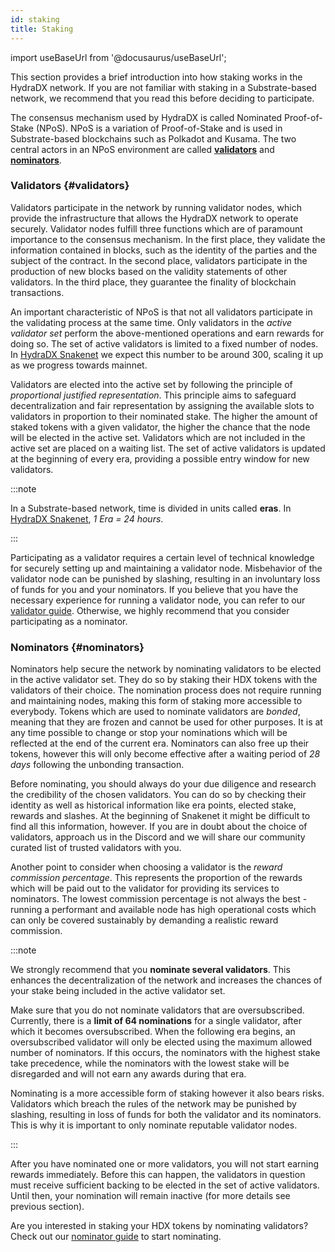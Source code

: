 ```yaml
---
id: staking
title: Staking
---
```


import useBaseUrl from '@docusaurus/useBaseUrl';

This section provides a brief introduction into how staking works in the HydraDX network. If you are not familiar with staking in a Substrate-based network, we recommend that you read this before deciding to participate.

The consensus mechanism used by HydraDX is called Nominated Proof-of-Stake (NPoS). NPoS is a variation of Proof-of-Stake and is used in Substrate-based blockchains such as Polkadot and Kusama. The two central actors in an NPoS environment are called [**validators**](#validators) and [**nominators**](#nominators). 

### Validators {#validators}

Validators participate in the network by running validator nodes, which provide the infrastructure that allows the HydraDX network to operate securely. Validator nodes fulfill three functions which are of paramount importance to the consensus mechanism. In the first place, they validate the information contained in blocks, such as the identity of the parties and the subject of the contract. In the second place, validators participate in the production of new blocks based on the validity statements of other validators. In the third place, they guarantee the finality of blockchain transactions.

An important characteristic of NPoS is that not all validators participate in the validating process at the same time. Only validators in the *active validator set* perform the above-mentioned operations and earn rewards for doing so. The set of active validators is limited to a fixed number of nodes. In [HydraDX Snakenet](/snakenet) we expect this number to be around 300, scaling it up as we progress towards mainnet.

Validators are elected into the active set by following the principle of *proportional justified representation*. This principle aims to safeguard decentralization and fair representation by assigning the available slots to validators in proportion to their nominated stake. The higher the amount of staked tokens with a given validator, the higher the chance that the node will be elected in the active set. Validators which are not included in the active set are placed on a waiting list. The set of active validators is updated at the beginning of every era, providing a possible entry window for new validators.

:::note

In a Substrate-based network, time is divided in units called **eras**. In [HydraDX Snakenet](/snakenet), *1 Era = 24 hours*.

:::

Participating as a validator requires a certain level of technical knowledge for securely setting up and maintaining a validator node. Misbehavior of the validator node can be punished by slashing, resulting in an involuntary loss of funds for you and your nominators. If you believe that you have the necessary experience for running a validator node, you can refer to our [validator guide](/node_setup). Otherwise, we highly recommend that you consider participating as a nominator.

### Nominators {#nominators}

Nominators help secure the network by nominating validators to be elected in the active validator set. They do so by staking their HDX tokens with the validators of their choice. The nomination process does not require running and maintaining nodes, making this form of staking more accessible to everybody. Tokens which are used to nominate validators are *bonded*, meaning that they are frozen and cannot be used for other purposes. It is at any time possible to change or stop your nominations which will be reflected at the end of the current era. Nominators can also free up their tokens, however this will only become effective after a waiting period of *28 days* following the unbonding transaction.

Before nominating, you should always do your due diligence and research the credibility of the chosen validators. You can do so by checking their identity as well as historical information like era points, elected stake, rewards and slashes. At the beginning of Snakenet it might be difficult to find all this information, however. If you are in doubt about the choice of validators, approach us in the Discord and we will share our community curated list of trusted validators with you.

Another point to consider when choosing a validator is the *reward commission percentage*. This represents the proportion of the rewards which will be paid out to the validator for providing its services to nominators. The lowest commission percentage is not always the best - running a performant and available node has high operational costs which can only be covered sustainably by demanding a realistic reward commission.

:::note

We strongly recommend that you **nominate several validators**. This enhances the decentralization of the network and increases the chances of your stake being included in the active validator set.

Make sure that you do not nominate validators that are oversubscribed. Currently, there is a **limit of 64 nominations** for a single validator, after which it becomes oversubscribed. When the following era begins, an oversubscribed validator will only be elected using the maximum allowed number of nominators. If this occurs, the nominators with the highest stake take precedence, while the nominators with the lowest stake will be disregarded and will not earn any awards during that era.

Nominating is a more accessible form of staking however it also bears risks. Validators which breach the rules of the network may be punished by slashing, resulting in loss of funds for both the validator and its nominators. This is why it is important to only nominate reputable validator nodes.

:::

After you have nominated one or more validators, you will not start earning rewards immediately. Before this can happen, the validators in question must receive sufficient backing to be elected in the set of active validators. Until then, your nomination will remain inactive (for more details see previous section).

Are you interested in staking your HDX tokens by nominating validators? Check out our [nominator guide](/start_nominating) to start nominating.
